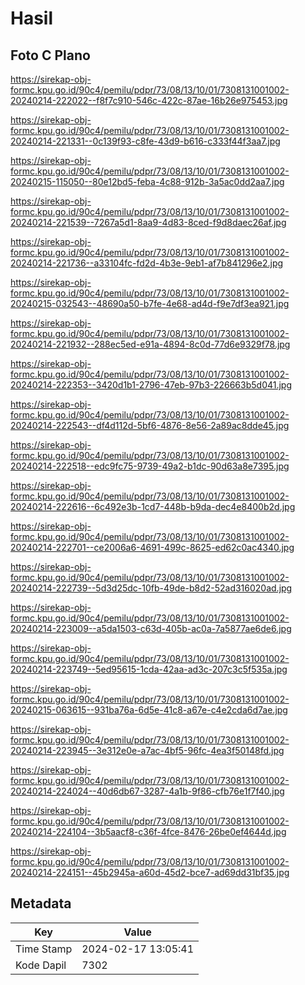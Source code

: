 # Hasil

## Foto C Plano

https://sirekap-obj-formc.kpu.go.id/90c4/pemilu/pdpr/73/08/13/10/01/7308131001002-20240214-222022--f8f7c910-546c-422c-87ae-16b26e975453.jpg

https://sirekap-obj-formc.kpu.go.id/90c4/pemilu/pdpr/73/08/13/10/01/7308131001002-20240214-221331--0c139f93-c8fe-43d9-b616-c333f44f3aa7.jpg

https://sirekap-obj-formc.kpu.go.id/90c4/pemilu/pdpr/73/08/13/10/01/7308131001002-20240215-115050--80e12bd5-feba-4c88-912b-3a5ac0dd2aa7.jpg

https://sirekap-obj-formc.kpu.go.id/90c4/pemilu/pdpr/73/08/13/10/01/7308131001002-20240214-221539--7267a5d1-8aa9-4d83-8ced-f9d8daec26af.jpg

https://sirekap-obj-formc.kpu.go.id/90c4/pemilu/pdpr/73/08/13/10/01/7308131001002-20240214-221736--a33104fc-fd2d-4b3e-9eb1-af7b841296e2.jpg

https://sirekap-obj-formc.kpu.go.id/90c4/pemilu/pdpr/73/08/13/10/01/7308131001002-20240215-032543--48690a50-b7fe-4e68-ad4d-f9e7df3ea921.jpg

https://sirekap-obj-formc.kpu.go.id/90c4/pemilu/pdpr/73/08/13/10/01/7308131001002-20240214-221932--288ec5ed-e91a-4894-8c0d-77d6e9329f78.jpg

https://sirekap-obj-formc.kpu.go.id/90c4/pemilu/pdpr/73/08/13/10/01/7308131001002-20240214-222353--3420d1b1-2796-47eb-97b3-226663b5d041.jpg

https://sirekap-obj-formc.kpu.go.id/90c4/pemilu/pdpr/73/08/13/10/01/7308131001002-20240214-222543--df4d112d-5bf6-4876-8e56-2a89ac8dde45.jpg

https://sirekap-obj-formc.kpu.go.id/90c4/pemilu/pdpr/73/08/13/10/01/7308131001002-20240214-222518--edc9fc75-9739-49a2-b1dc-90d63a8e7395.jpg

https://sirekap-obj-formc.kpu.go.id/90c4/pemilu/pdpr/73/08/13/10/01/7308131001002-20240214-222616--6c492e3b-1cd7-448b-b9da-dec4e8400b2d.jpg

https://sirekap-obj-formc.kpu.go.id/90c4/pemilu/pdpr/73/08/13/10/01/7308131001002-20240214-222701--ce2006a6-4691-499c-8625-ed62c0ac4340.jpg

https://sirekap-obj-formc.kpu.go.id/90c4/pemilu/pdpr/73/08/13/10/01/7308131001002-20240214-222739--5d3d25dc-10fb-49de-b8d2-52ad316020ad.jpg

https://sirekap-obj-formc.kpu.go.id/90c4/pemilu/pdpr/73/08/13/10/01/7308131001002-20240214-223009--a5da1503-c63d-405b-ac0a-7a5877ae6de6.jpg

https://sirekap-obj-formc.kpu.go.id/90c4/pemilu/pdpr/73/08/13/10/01/7308131001002-20240214-223749--5ed95615-1cda-42aa-ad3c-207c3c5f535a.jpg

https://sirekap-obj-formc.kpu.go.id/90c4/pemilu/pdpr/73/08/13/10/01/7308131001002-20240215-063615--931ba76a-6d5e-41c8-a67e-c4e2cda6d7ae.jpg

https://sirekap-obj-formc.kpu.go.id/90c4/pemilu/pdpr/73/08/13/10/01/7308131001002-20240214-223945--3e312e0e-a7ac-4bf5-96fc-4ea3f50148fd.jpg

https://sirekap-obj-formc.kpu.go.id/90c4/pemilu/pdpr/73/08/13/10/01/7308131001002-20240214-224024--40d6db67-3287-4a1b-9f86-cfb76e1f7f40.jpg

https://sirekap-obj-formc.kpu.go.id/90c4/pemilu/pdpr/73/08/13/10/01/7308131001002-20240214-224104--3b5aacf8-c36f-4fce-8476-26be0ef4644d.jpg

https://sirekap-obj-formc.kpu.go.id/90c4/pemilu/pdpr/73/08/13/10/01/7308131001002-20240214-224151--45b2945a-a60d-45d2-bce7-ad69dd31bf35.jpg


## Metadata

| Key        | Value               |
| ---------- | ------------------- |
| Time Stamp | 2024-02-17 13:05:41 |
| Kode Dapil | 7302                |




